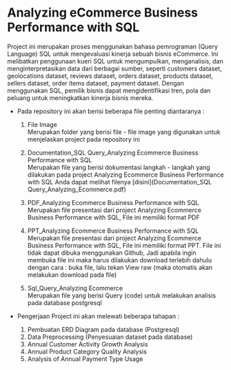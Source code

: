 # Analyzing eCommerce Business Performance with SQL

Project ini merupakan proses menggunakan bahasa pemrograman (Query Language) SQL untuk mengevaluasi kinerja sebuah bisnis eCommerce. Ini melibatkan penggunaan kueri SQL untuk mengumpulkan, menganalisis, dan menginterpretasikan data dari berbagai sumber, seperti customers dataset, geolocations dataset, reviews dataset, orders dataset, products dataset, sellers dataset, order items dataset, payment dataset. Dengan menggunakan SQL, pemilik bisnis dapat mengidentifikasi tren, pola dan peluang untuk meningkatkan kinerja bisnis mereka. 

- Pada repository ini akan berisi beberapa file penting diantaranya : <br>
   1. File Image <br>
      Merupakan folder yang berisi file - file image yang digunakan untuk menjelaskan project pada repository ini
   
   2. Documentation_SQL Query_Analyzing Ecommerce Business Performance with SQL <br>
      Merupakan file yang berisi dokumentasi langkah - langkah yang dilakukan pada project Analyzing Ecommerce Business Performance with SQL
      Anda dapat melihat filenya [disini](Documentation_SQL Query_Analyzing_Ecommerce.pdf)
   
   3. PDF_Analyzing Ecommerce Business Performance with SQL <br>
      Merupakan file presentasi dari project Analyzing Ecommerce Business Performance with SQL, File ini memiliki format PDF
   
   4. PPT_Analyzing Ecommerce Business Performance with SQL <br>
      Merupakan file presentasi dari project Analyzing Ecommerce Business Performance with SQL, File ini memiliki format PPT. File ini tidak dapat dibuka menggunakan Github, Jadi
      apabila ingin membuka file ini maka harus dilakukan download terlebih dahulu dengan cara : buka file, lalu tekan View raw (maka otomatis akan melakukan download pada file)
   
   5. Sql_Query_Analyzing Ecommerce <br>
      Merupakan file yang berisi Query (code) untuk melakukan analisis pada database postgresql

- Pengerjaan Project ini akan melewati beberapa tahapan : 
   1. Pembuatan ERD Diagram pada database (Postgresql)
   2. Data Preprocessing (Penyesuaian dataset pada database)
   3. Annual Customer Activity Growth Analysis
   4. Annual Product Category Quality Analysis
   5. Analysis of Annual Payment Type Usage


